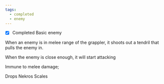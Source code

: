 ```yaml
---
tags:
  - completed
  - enemy
---
```


- [x] Completed
Basic enemy

When an enemy is in melee range of the grappler, it shoots out a tendril that pulls the enemy in.

When the enemy is close enough, it will start attacking

Immune to melee damage;

Drops Nekros Scales